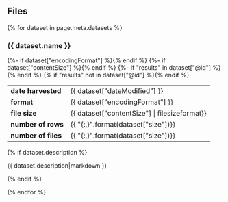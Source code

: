 

<h2>Files</h2>

{% for dataset in page.meta.datasets %}
<h3>{{ dataset.name }}</h3>


<table>
<tbody>
<tr><td><b>date harvested</b></td><td>{{ dataset["dateModified"] }}</td></tr>
{%- if dataset["encodingFormat"] %}<tr><td><b>format</b></td><td>{{ dataset["encodingFormat"] }}</td></tr>{% endif %}
{%- if dataset["contentSize"] %}<tr><td><b>file size</b></td><td>{{ dataset["contentSize"] | filesizeformat}}</td></tr>{% endif %}
{%- if "results" in dataset["@id"] %}<tr><td><b>number of rows</b></td><td>{{ "{:,}".format(dataset["size"])}}</td></tr>{% endif %}
{% if "results" not in dataset["@id"] %}<tr><td><b>number of files</b></td><td>{{ "{:,}".format(dataset["size"])}}</td></tr>{% endif %}
</tbody>
</table>

{% if dataset.description %}<p>{{ dataset.description|markdown }}</p>{% endif %}

{% endfor %}

